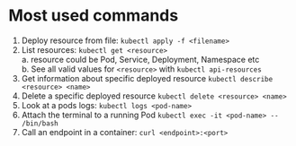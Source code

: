 # Most used commands
1. Deploy resource from file: `kubectl apply -f <filename>` 
1. List resources: `kubectl get <resource>`   
    a. resource could be Pod, Service, Deployment, Namespace etc    
    b. See all valid values for `<resource>` with `kubectl api-resources` 
1. Get information about specific deployed resource `kubectl describe <resource> <name>`
1. Delete a specific deployed resource `kubectl delete <resource> <name>` 
1. Look at a pods logs: `kubectl logs <pod-name>`
1. Attach the terminal to a running Pod `kubectl exec -it <pod-name> -- /bin/bash`
1. Call an endpoint in a container: `curl <endpoint>:<port>`